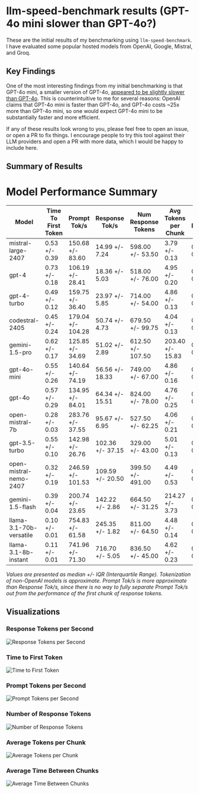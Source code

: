 # llm-speed-benchmark results (GPT-4o mini slower than GPT-4o?)

These are the initial results of my benchmarking using `llm-speed-benchmark`. I have evaluated some popular hosted models from OpenAI, Google, Mistral, and Groq.

## Key Findings

One of the most interesting findings from my initial benchmarking is that GPT-4o mini, a smaller version of GPT-4o, [appeared to be slightly slower than GPT-4o](gpt_4o_vs_4o_mini.png). This is counterintuitive to me for several reasons: OpenAI claims that GPT-4o mini is faster than GPT-4o, and GPT-4o costs ~25x more than GPT-4o mini, so one would expect GPT-4o mini to be substantially faster and more efficient.

If any of these results look wrong to you, please feel free to open an issue, or open a PR to fix things. I encourage people to try this tool against their LLM providers and open a PR with more data, which I would be happy to include here.

## Summary of Results

# Model Performance Summary

| Model | Time To First Token | Prompt Tok/s | Response Tok/s | Num Response Tokens | Avg Tokens per Chunk | Avg Time Between Chunks |
| --- | --- | --- | --- | --- | --- | --- |
| mistral-large-2407 | 0.53 +/- 0.39 | 150.68 +/- 83.60 | 14.99 +/- 7.24 | 598.00 +/- 53.50 | 3.79 +/- 0.13 | 0.06 +/- 0.03 |
| gpt-4 | 0.73 +/- 0.18 | 106.19 +/- 28.41 | 18.36 +/- 5.03 | 518.00 +/- 76.00 | 4.95 +/- 0.20 | 0.05 +/- 0.01 |
| gpt-4-turbo | 0.49 +/- 0.12 | 159.75 +/- 36.40 | 23.97 +/- 5.85 | 714.00 +/- 54.00 | 4.86 +/- 0.13 | 0.04 +/- 0.01 |
| codestral-2405 | 0.45 +/- 0.24 | 179.04 +/- 104.28 | 50.74 +/- 4.73 | 679.50 +/- 99.75 | 4.04 +/- 0.13 | 0.02 +/- 0.00 |
| gemini-1.5-pro | 0.62 +/- 0.17 | 125.85 +/- 34.69 | 51.02 +/- 2.89 | 612.50 +/- 107.50 | 203.40 +/- 15.83 | 0.85 +/- 0.09 |
| gpt-4o-mini | 0.55 +/- 0.26 | 140.64 +/- 74.19 | 56.56 +/- 18.33 | 749.00 +/- 67.00 | 4.86 +/- 0.16 | 0.02 +/- 0.00 |
| gpt-4o | 0.57 +/- 0.29 | 134.95 +/- 84.01 | 64.34 +/- 15.51 | 824.00 +/- 78.00 | 4.76 +/- 0.25 | 0.02 +/- 0.01 |
| open-mistral-7b | 0.28 +/- 0.03 | 283.76 +/- 37.55 | 95.67 +/- 6.95 | 527.50 +/- 62.25 | 4.06 +/- 0.21 | 0.01 +/- 0.00 |
| gpt-3.5-turbo | 0.55 +/- 0.10 | 142.98 +/- 26.76 | 102.36 +/- 37.15 | 329.00 +/- 43.00 | 5.01 +/- 0.13 | 0.01 +/- 0.00 |
| open-mistral-nemo-2407 | 0.32 +/- 0.19 | 246.59 +/- 101.53 | 109.59 +/- 20.50 | 399.50 +/- 491.00 | 4.49 +/- 0.53 | 0.01 +/- 0.01 |
| gemini-1.5-flash | 0.39 +/- 0.04 | 200.74 +/- 23.65 | 142.22 +/- 2.86 | 664.50 +/- 31.25 | 214.27 +/- 3.73 | 0.32 +/- 0.01 |
| llama-3.1-70b-versatile | 0.10 +/- 0.01 | 754.83 +/- 61.58 | 245.35 +/- 1.82 | 811.00 +/- 64.50 | 4.48 +/- 0.14 | 0.00 +/- 0.00 |
| llama-3.1-8b-instant | 0.11 +/- 0.01 | 741.96 +/- 71.30 | 716.70 +/- 5.05 | 836.50 +/- 45.00 | 4.62 +/- 0.23 | 0.00 +/- 0.00 |

*Values are presented as median +/- IQR (Interquartile Range). Tokenization of non-OpenAI models is approximate. Prompt Tok/s is more approximate than Response Tok/s, since there is no way to fully separate Prompt Tok/s out from the performance of the first chunk of response tokens.*

## Visualizations

### Response Tokens per Second

![Response Tokens per Second](response_tokens_per_second_boxplot.png)

### Time to First Token

![Time to First Token](time_to_first_token_boxplot.png)

### Prompt Tokens per Second

![Prompt Tokens per Second](prompt_tokens_per_second_boxplot.png)

### Number of Response Tokens

![Number of Response Tokens](num_response_tokens_boxplot.png)

### Average Tokens per Chunk

![Average Tokens per Chunk](avg_tokens_per_chunk_boxplot.png)

### Average Time Between Chunks

![Average Time Between Chunks](avg_time_between_chunks_boxplot.png)
